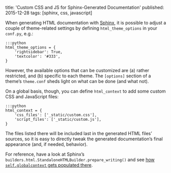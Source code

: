 title: 'Custom CSS and JS for Sphinx-Generated Documentation'
published: 2015-12-28
tags: [sphinx, css, javascript]

When generating HTML documentation with [Sphinx][1], it is possible to adjust
a couple of theme-related settings by defining `html_theme_options` in your
`conf.py`, e.g.:

    :::python
    html_theme_options = {
        'rightsidebar': True,
        'textcolor': '#333',
    }

However, the available options that can be customized are (a) rather
restricted, and (b) specific to each theme.  The `[options]` section of a
theme’s `theme.conf` sheds light on what can be done (and what not).

On a global basis, though, you can define `html_context` to add some custom
CSS and JavaScript files:

    :::python
    html_context = {
        'css_files': ['_static/custom.css'],
        'script_files': ['_static/custom.js'],
    }

The files listed there will be included last in the generated HTML files’
sources, so it is easy to directly tweak the generated documentation’s final
appearance (and, if needed, behavior).

For reference, have a look at Sphinx’s
`builders.html.StandaloneHTMLBuilder.prepare_writing()` and see
[how `self.globalcontext` gets populated there][2].


[1]: http://sphinx-doc.org/
[2]: https://github.com/sphinx-doc/sphinx/blob/master/sphinx/builders/html.py#L327
